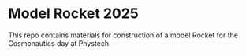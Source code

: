 # Model Rocket 2025
This repo contains materials for construction of a model Rocket for the Cosmonautics day at Phystech 